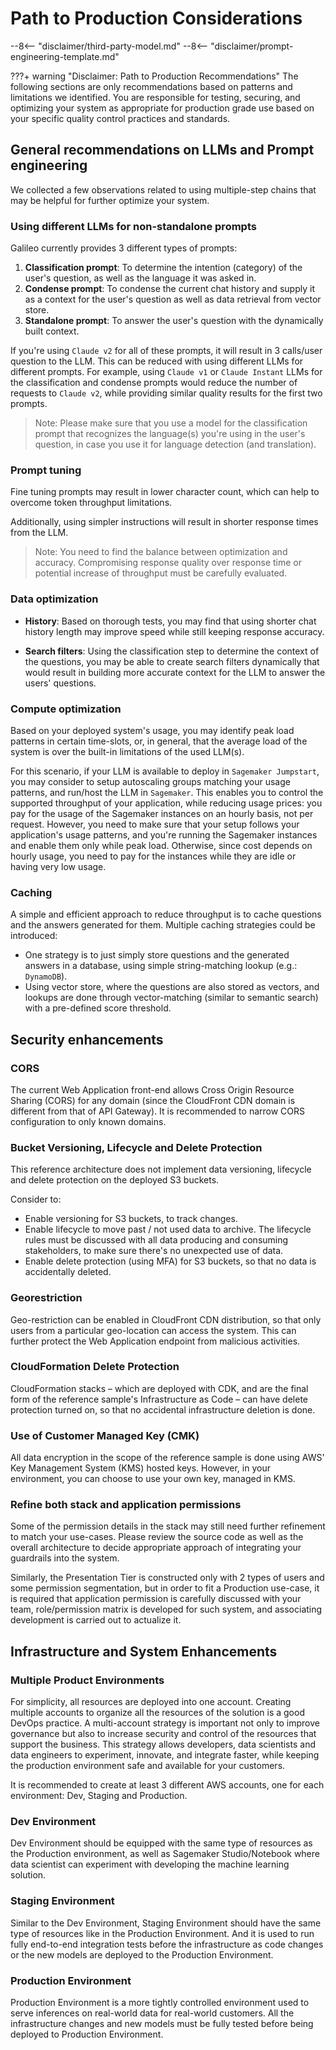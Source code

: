 # Path to Production Considerations

--8<-- "disclaimer/third-party-model.md"
--8<-- "disclaimer/prompt-engineering-template.md"

???+ warning "Disclaimer: Path to Production Recommendations"
    The following sections are only recommendations based on patterns and limitations we identified.
    You are responsible for testing, securing, and optimizing your system as appropriate for production grade use based on your specific quality control practices and standards.

## General recommendations on LLMs and Prompt engineering

We collected a few observations related to using multiple-step chains that may be helpful for further optimize your system.

### Using different LLMs for non-standalone prompts

Galileo currently provides 3 different types of prompts:

1. **Classification prompt**: To determine the intention (category) of the user's question, as well as the language it was asked in.
2. **Condense prompt**: To condense the current chat history and supply it as a context for the user's question as well as data retrieval from vector store.
3. **Standalone prompt**: To answer the user's question with the dynamically built context.

If you're using `Claude v2` for all of these prompts, it will result in 3 calls/user question to the LLM. This can be reduced with using different LLMs for different prompts. For example, using `Claude v1` or `Claude Instant` LLMs for the classification and condense prompts would reduce the number of requests to `Claude v2`, while providing similar quality results for the first two prompts.

> Note: Please make sure that you use a model for the classification prompt that recognizes the language(s) you're using in the user's question, in case you use it for language detection (and translation).

### Prompt tuning

Fine tuning prompts may result in lower character count, which can help to overcome token throughput limitations.

Additionally, using simpler instructions will result in shorter response times from the LLM.

> Note: You need to find the balance between optimization and accuracy. Compromising response quality over response time or potential increase of throughput must be carefully evaluated.

### Data optimization

* **History**: Based on thorough tests, you may find that using shorter chat history length may improve speed while still keeping response accuracy.

* **Search filters**: Using the classification step to determine the context of the questions, you may be able to create search filters dynamically that would result in building more accurate context for the LLM to answer the users' questions.

### Compute optimization

Based on your deployed system's usage, you may identify peak load patterns in certain time-slots, or, in general, that the average load of the system is over the built-in limitations of the used LLM(s).

For this scenario, if your LLM is available to deploy in `Sagemaker Jumpstart`, you may consider to setup autoscaling groups matching your usage patterns, and run/host the LLM in `Sagemaker`. This enables you to control the supported throughput of your application, while reducing usage prices: you pay for the usage of the Sagemaker instances on an hourly basis, not per request. However, you need to make sure that your setup follows your application's usage patterns, and you're running the Sagemaker instances and enable them only while peak load. Otherwise, since cost depends on hourly usage, you need to pay for the instances while they are idle or having very low usage.

### Caching

A simple and efficient approach to reduce throughput is to cache questions and the answers generated for them. Multiple caching strategies could be introduced:

* One strategy is to just simply store questions and the generated answers in a database, using simple string-matching lookup (e.g.: `DynamoDB`).
* Using vector store, where the questions are also stored as vectors, and lookups are done through vector-matching (similar to semantic search) with a pre-defined score threshold.

## Security enhancements

### CORS

The current Web Application front-end allows Cross Origin Resource Sharing (CORS) for any domain (since the CloudFront CDN domain is different from that of API Gateway). It is recommended to narrow CORS configuration to only known domains.

### Bucket Versioning, Lifecycle and Delete Protection

This reference architecture does not implement data versioning, lifecycle and delete protection on the deployed S3 buckets.

Consider to:

* Enable versioning for S3 buckets, to track changes.
* Enable lifecycle to move past / not used data to archive. The lifecycle rules must be discussed with all data producing and consuming stakeholders, to make sure there's no unexpected use of data.
* Enable delete protection (using MFA) for S3 buckets, so that no data is accidentally deleted.

### Georestriction

Geo-restriction can be enabled in CloudFront CDN distribution, so that only users from a particular geo-location can access the system. This can further protect the Web Application endpoint from malicious activities.

### CloudFormation Delete Protection

CloudFormation stacks – which are deployed with CDK, and are the final form of the reference sample's Infrastructure as Code – can have delete protection turned on, so that no accidental infrastructure deletion is done.

### Use of Customer Managed Key (CMK)

All data encryption in the scope of the reference sample is done using AWS' Key Management System (KMS) hosted keys. However, in your environment, you can choose to use your own key, managed in KMS.

### Refine both stack and application permissions

Some of the permission details in the stack may still need further refinement to match your use-cases. Please review the source code as well as the overall architecture to decide appropriate approach of integrating your guardrails into the system.

Similarly, the Presentation Tier is constructed only with 2 types of users and some permission segmentation, but in order to fit a Production use-case, it is required that application permission is carefully discussed with your team, role/permission matrix is developed for such system, and associating development is carried out to actualize it.

## Infrastructure and System Enhancements

### Multiple Product Environments

For simplicity, all resources are deployed into one account. Creating multiple accounts to organize all the resources of the solution is a good DevOps practice. A multi-account strategy is important not only to improve governance but also to increase security and control of the resources that support the business. This strategy allows developers, data scientists and data engineers to experiment, innovate, and integrate faster, while keeping the production environment safe and available for your customers.

It is recommended to create at least 3 different AWS accounts, one for each environment: Dev, Staging and Production.

### Dev Environment

Dev Environment should be equipped with the same type of resources as the Production environment, as well as Sagemaker Studio/Notebook where data scientist can experiment with developing the machine learning solution.

### Staging Environment

Similar to the Dev Environment, Staging Environment should have the same type of resources like in the Production Environment. And it is used to run fully end-to-end integration tests before the infrastructure as code changes or the new models are deployed to the Production Environment.

### Production Environment

Production Environment is a more tightly controlled environment used to serve inferences on real-world data for real-world customers. All the infrastructure changes and new models must be fully tested before being deployed to Production Environment.
